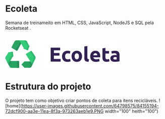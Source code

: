 # Ecoleta
Semana de treinameito em HTML, CSS, JavaScript, NodeJS e SQL pela Rocketseat .

</br>




<img src="/public/assets/logo.svg" >

# Estrutura do projeto
O projeto tem como objetivo criar pontos de coleta para itens recicláveis.
![home](https://user-images.githubusercontent.com/64798575/84155194-72dcf900-aa3e-11ea-8f3a-973263aeb1e9.PNG width="100" heith="100")



